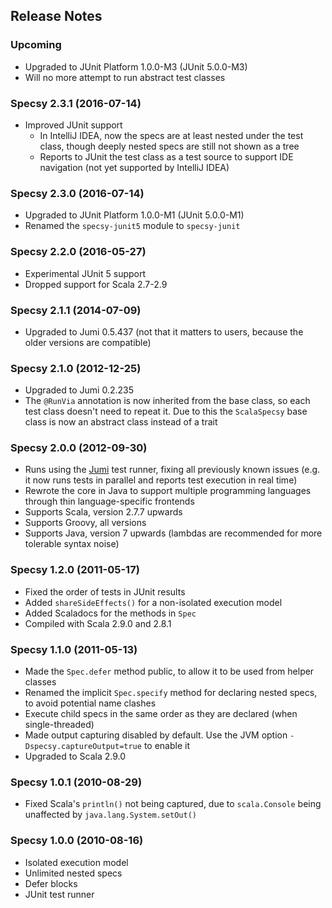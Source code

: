 
Release Notes
-------------

### Upcoming

- Upgraded to JUnit Platform 1.0.0-M3 (JUnit 5.0.0-M3)
- Will no more attempt to run abstract test classes

### Specsy 2.3.1 (2016-07-14)

- Improved JUnit support
    - In IntelliJ IDEA, now the specs are at least nested under the test class, though deeply nested specs are still not shown as a tree
    - Reports to JUnit the test class as a test source to support IDE navigation (not yet supported by IntelliJ IDEA)

### Specsy 2.3.0 (2016-07-14)

- Upgraded to JUnit Platform 1.0.0-M1 (JUnit 5.0.0-M1)
- Renamed the `specsy-junit5` module to `specsy-junit`

### Specsy 2.2.0 (2016-05-27)

- Experimental JUnit 5 support
- Dropped support for Scala 2.7-2.9

### Specsy 2.1.1 (2014-07-09)

- Upgraded to Jumi 0.5.437 (not that it matters to users, because the older versions are compatible)

### Specsy 2.1.0 (2012-12-25)

- Upgraded to Jumi 0.2.235
- The `@RunVia` annotation is now inherited from the base class, so each test class doesn't need to repeat it. Due to this the `ScalaSpecsy` base class is now an abstract class instead of a trait

### Specsy 2.0.0 (2012-09-30)

- Runs using the [Jumi](http://jumi.fi/) test runner, fixing all previously known issues (e.g. it now runs tests in parallel and reports test execution in real time)
- Rewrote the core in Java to support multiple programming languages through thin language-specific frontends
- Supports Scala, version 2.7.7 upwards
- Supports Groovy, all versions
- Supports Java, version 7 upwards (lambdas are recommended for more tolerable syntax noise)

### Specsy 1.2.0 (2011-05-17)

- Fixed the order of tests in JUnit results
- Added `shareSideEffects()` for a non-isolated execution model
- Added Scaladocs for the methods in `Spec`
- Compiled with Scala 2.9.0 and 2.8.1

### Specsy 1.1.0 (2011-05-13)

- Made the `Spec.defer` method public, to allow it to be used from helper classes
- Renamed the implicit `Spec.specify` method for declaring nested specs, to avoid potential name clashes
- Execute child specs in the same order as they are declared (when single-threaded)
- Made output capturing disabled by default. Use the JVM option `-Dspecsy.captureOutput=true` to enable it
- Upgraded to Scala 2.9.0

### Specsy 1.0.1 (2010-08-29)

- Fixed Scala's `println()` not being captured, due to `scala.Console` being unaffected by `java.lang.System.setOut()`

### Specsy 1.0.0 (2010-08-16)

- Isolated execution model
- Unlimited nested specs
- Defer blocks
- JUnit test runner
